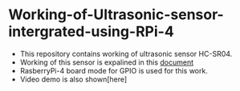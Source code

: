 # Working-of-Ultrasonic-sensor-intergrated-using-RPi-4
- This repository contains working of ultrasonic sensor HC-SR04.
- Working of this sensor is expalined in this [document](https://drive.google.com/file/d/1WQ00aiyPjnU9nNionGbWyYDGmBNEvxwG/view?usp=drivesdk)
- RasberryPi-4 board mode for GPIO is used for this work.
- Video demo is also shown[here]
